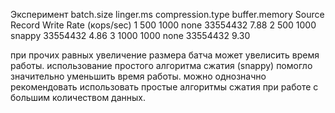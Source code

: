 Эксперимент	batch.size	linger.ms	compression.type	buffer.memory	Source Record Write Rate (кops/sec)
1	500	1000	none	33554432	7.88
2	500	1000	snappy	33554432	4.86
3	1000 1000	none	33554432	9.30

при прочих равных увеличение размера батча может увелисить время работы.
использование простого алгоритма сжатия (snappy) помогло значительно уменьшить время работы.
можно однозначно рекомендовать использовать простые алгоритмы сжатия при работе с большим количеством данных.